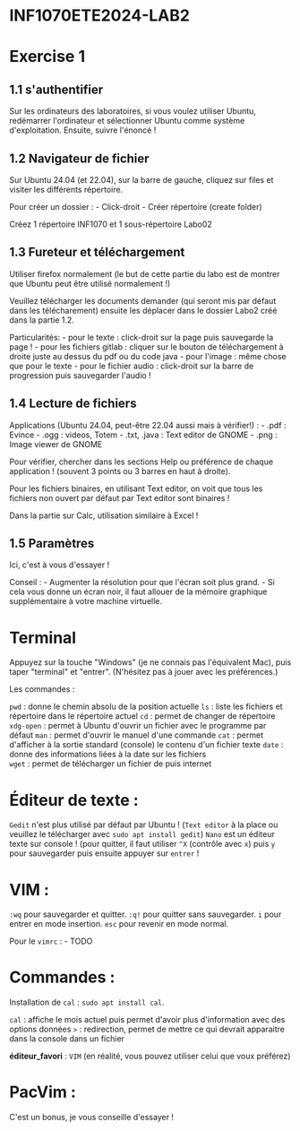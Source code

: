 # INF1070ETE2024-LAB2

# Exercise 1

## 1.1 s'authentifier

Sur les ordinateurs des laboratoires, si vous voulez utiliser Ubuntu, redémarrer l'ordinateur et sélectionner Ubuntu comme système d'exploitation. Ensuite, suivre l'énoncé !

## 1.2 Navigateur de fichier

Sur Ubuntu 24.04 (et 22.04), sur la barre de gauche, cliquez sur files et visiter les différents répertoire. 

Pour créer un dossier :
    - Click-droit
    - Créer répertoire (create folder)
    
Créez 1 répertoire INF1070 et 1 sous-répertoire Labo02

## 1.3 Fureteur et téléchargement

Utiliser firefox normalement (le but de cette partie du labo est de montrer que Ubuntu peut être utilisé normalement !)

Veuillez télécharger les documents demander (qui seront mis par défaut dans les télécharement) ensuite les déplacer dans le dossier Labo2 créé dans la partie 1.2. 

Particularités: 
    - pour le texte : click-droit sur la page puis sauvegarde la page !
    - pour les fichiers gitlab : cliquer sur le bouton de téléchargement à droite juste au dessus du pdf ou du code java
    - pour l'image : même chose que pour le texte
    - pour le fichier audio : click-droit sur la barre de progression puis sauvegarder l'audio !

## 1.4 Lecture de fichiers 

Applications (Ubuntu 24.04, peut-être 22.04 aussi mais à vérifier!) : 
    - .pdf : Evince
    - .ogg : videos, Totem 
    - .txt, .java : Text editor de GNOME
    - .png : Image viewer de GNOME

Pour vérifier, chercher dans les sections Help ou préférence de chaque application ! (souvent 3 points ou 3 barres en haut à droite).

Pour les fichiers binaires, en utilisant Text editor, on voit que tous les fichiers non ouvert par défaut par Text editor sont binaires !

Dans la partie sur Calc, utilisation similaire à Excel ! 

## 1.5 Paramètres 

Ici, c'est à vous d'essayer ! 

Conseil :
    - Augmenter la résolution pour que l'écran soit plus grand. 
    - Si cela vous donne un écran noir, il faut allouer de la mémoire graphique supplémentaire à votre machine virtuelle. 

# Terminal 

Appuyez sur la touche "Windows" (je ne connais pas l'équivalent Mac), puis taper "terminal" et "entrer". (N'hésitez pas à jouer avec les préférences.)

Les commandes :

`pwd` : donne le chemin absolu de la position actuelle
`ls` : liste les fichiers et répertoire dans le répertoire actuel
`cd` : permet de changer de répertoire
`xdg-open` : permet à Ubuntu d'ouvrir un fichier avec le programme par défaut 
`man` : permet d'ouvrir le manuel d'une commande
`cat` : permet d'afficher à la sortie standard (console) le contenu d'un fichier texte
`date` : donne des informations liées à la date sur les fichiers  
`wget` : permet de télécharger un fichier de puis internet 

# Éditeur de texte : 

`Gedit` n'est plus utilisé par défaut par Ubuntu ! (`Text editor` à la place ou veuillez le télécharger avec `sudo apt install gedit`)
`Nano` est un éditeur texte sur console ! (pour quitter, il faut utiliser `^X` (contrôle avec `x`) puis `y` pour sauvegarder puis ensuite appuyer sur `entrer` !

# VIM : 

`:wq` pour sauvegarder et quitter. 
`:q!` pour quitter sans sauvegarder. 
`i` pour entrer en mode insertion. 
`esc` pour revenir en mode normal.

Pour le `vimrc` : 
    - TODO 

# Commandes : 

Installation de `cal` : `sudo apt install cal`. 

`cal` : affiche le mois actuel puis permet d'avoir plus d'information avec des options données 
`>` : redirection, permet de mettre ce qui devrait apparaitre dans la console dans un fichier 

__éditeur_favori__ : `VIM` (en réalité, vous pouvez utiliser celui que voux préférez)

# PacVim : 

C'est un bonus, je vous conseille d'essayer !
